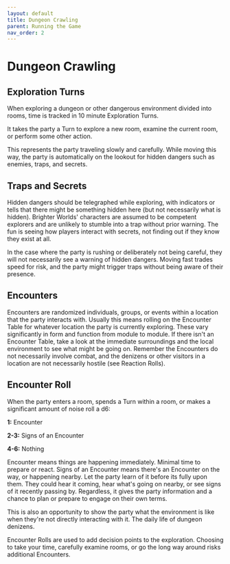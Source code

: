 ```yaml
---
layout: default
title: Dungeon Crawling
parent: Running the Game
nav_order: 2
---
```


# Dungeon Crawling

## Exploration Turns

When exploring a dungeon or other dangerous environment divided into rooms, time is tracked in 10 minute Exploration Turns.

It takes the party a Turn to explore a new room, examine the current room, or perform some other action.

This represents the party traveling slowly and carefully. While moving this way, the party is automatically on the lookout for hidden dangers such as enemies, traps, and secrets.

## Traps and Secrets

Hidden dangers should be telegraphed while exploring, with indicators or tells that there might be something hidden here (but not necessarily what is hidden). Brighter Worlds' characters are assumed to be competent explorers and are unlikely to stumble into a trap without prior warning. The fun is seeing how players interact with secrets, not finding out if they know they exist at all.

In the case where the party is rushing or deliberately not being careful, they will not necessarily see a warning of hidden dangers. Moving fast trades speed for risk, and the party might trigger traps without being aware of their presence. 

## Encounters

Encounters are randomized individuals, groups, or events within a location that the party interacts with. Usually this means rolling on the Encounter Table for whatever location the party is currently exploring. These vary significantly in form and function from module to module. If there isn't an Encounter Table, take a look at the immediate surroundings and the local environment to see what might be going on. Remember the Encounters do not necessarily involve combat, and the denizens or other visitors in a location are not necessarily hostile (see Reaction Rolls).

## Encounter Roll

When the party enters a room, spends a Turn within a room, or makes a significant amount of noise roll a d6:

**1:** Encounter

**2-3:** Signs of an Encounter

**4-6:** Nothing

Encounter means things are happening immediately. Minimal time to prepare or react.
Signs of an Encounter means there's an Encounter on the way, or happening nearby. Let the party learn of it before its fully upon them. They could hear it coming, hear what's going on nearby, or see signs of it recently passing by. Regardless, it gives the party information and a chance to plan or prepare to engage on their own terms.

This is also an opportunity to show the party what the environment is like when they're not directly interacting with it. The daily life of dungeon denizens.

Encounter Rolls are used to add decision points to the exploration. Choosing to take your time, carefully examine rooms, or go the long way around risks additional Encounters. 